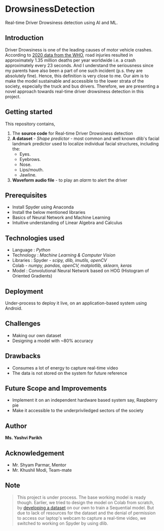 # DrowsinessDetection

Real-time Driver Drowsiness detection using AI and ML.

## Introduction

Driver Drowsiness is one of the leading causes of motor vehicle crashes. According to [2020 data from the WHO](https://www.who.int/news-room/fact-sheets/detail/road-traffic-injuries), road injuries resulted in approximately 1.35 million deaths per year worldwide i.e. a crash approximately every 23 seconds. And I understand the seriousness since my parents have also been a part of one such incident (p.s. they are absolutely fine). 
Hence, this definition is very close to me.
Our aim is to make the model sustainable and accessible to the lower strata of the society, especially the truck and bus drivers.
Therefore, we are presenting a novel approach towards real-time driver drowsiness detection in this project. 

## Getting started

This repository contains,
1. The **source code** for Real-time Driver Drowsiness detection 
2. **A dataset** - *Shape predictor* - most common and well known dlib's facial landmark predictor used to localize individual facial structures, including the:
      * Eyes.
      * Eyebrows.
      * Nose.
      * Lips/mouth.
      * Jawline.
3. **Waveform audio file** - to play an *alarm* to alert the driver

## Prerequisites

* Install Spyder using Anaconda
* Install the below mentioned libraries
* Basics of Neural Network and Machine Learning
* Intuitive understanding of Linear Algebra and Calculus

## Technologies used

* Language : *Python*
* Technology : *Machine Learning & Computer Vision*
* Libraries : Spyder - *scipy, dlib, imutils, openCV*
              <br/> Colab - *numpy, pandas, openCV, matplotlib, sklearn, keras*
* Model : Convolutional Neural Network based on HOG (Histogram of Oriented Gradients)

## Deployment

Under-process to deploy it live, on an application-based system using Android.

## Challenges

* Making our own dataset
* Designing a model with ~80% accuracy

## Drawbacks

* Consumes a lot of energy to capture real-time video
* The data is not stored on the system for future reference

## Future Scope and Improvements

* Implement it on an independent hardware based system say, Raspberry pie
* Make it accessible to the underpriviledged sectors of the society

## Author

**Ms. Yashvi Parikh** 

## Acknowledgement

* Mr. Shyam Parmar, Mentor
* Mr. Khushil Modi, Team-mate

## Note

> This project is under process. The base working model is ready though.
> Earlier, we tried to design the model on Colab from scratch, by [developing a dataset](https://teachablemachine.withgoogle.com/) on our own to train a Sequential model. But due to lack of resources for the dataset and the denial of permission to access our laptop's webcam to capture a real-time video, we switched to working on Spyder by using dlib. 


